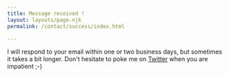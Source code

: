 ```yaml
---
title: Message received !
layout: layouts/page.njk
permalink: /contact/success/index.html

---
```


I will respond to your email within one or two business days, but sometimes it takes a bit longer.
Don't hesitate to poke me on <a href="http://twitter.com/aaronpeters">Twitter</a> when you are impatient ;-)
